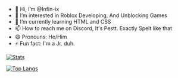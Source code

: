 - 👋 Hi, I’m @Infin-ix
- 👀 I’m interested in Roblox Developing, And Unblocking Games
- 🌱 I’m currently learning HTML and CSS
- 📫 How to reach me on Discord, It's Pestt. Exactly Spelt like that
- 😄 Pronouns: He/Him
- ⚡ Fun fact: I'm a Jr. duh.

[![Stats](https://github-readme-stats.vercel.app/api?username=Infin-ix&theme=tokyonight&show_icons=true)](https://github.com)


[![Top Langs](https://github-readme-stats.vercel.app/api/top-langs/?username=infin-ix&theme=tokyonight&langs_count=8)](https://github.com)


<!---
Infin-ix/Infin-ix is a ✨ special ✨ repository because its `README.md` (this file) appears on your GitHub profile.
You can click the Preview link to take a look at your changes.
--->
